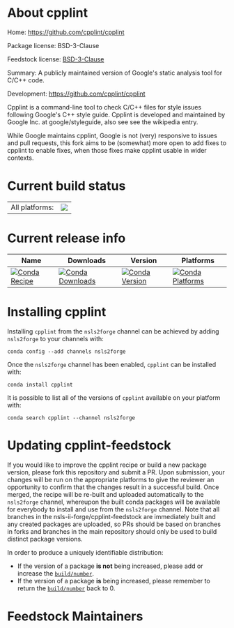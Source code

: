 About cpplint
=============

Home: https://github.com/cpplint/cpplint

Package license: BSD-3-Clause

Feedstock license: [BSD-3-Clause](https://github.com/nsls-ii-forge/cpplint-feedstock/blob/master/LICENSE.txt)

Summary: A publicly maintained version of Google's static analysis tool for C/C++ code.

Development: https://github.com/cpplint/cpplint

Cpplint is a command-line tool to check C/C++ files for style issues
following Google's C++ style guide. Cpplint is developed and maintained by
Google Inc. at google/styleguide, also see see the wikipedia entry.

While Google maintains cpplint, Google is not (very) responsive to issues
and pull requests, this fork aims to be (somewhat) more open to add fixes to
cpplint to enable fixes, when those fixes make cpplint usable in wider
contexts.


Current build status
====================


<table><tr><td>All platforms:</td>
    <td>
      <a href="https://dev.azure.com/nsls2forge/nsls2forge/_build/latest?definitionId=175&branchName=master">
        <img src="https://dev.azure.com/nsls2forge/nsls2forge/_apis/build/status/cpplint-feedstock?branchName=master">
      </a>
    </td>
  </tr>
</table>

Current release info
====================

| Name | Downloads | Version | Platforms |
| --- | --- | --- | --- |
| [![Conda Recipe](https://img.shields.io/badge/recipe-cpplint-green.svg)](https://anaconda.org/nsls2forge/cpplint) | [![Conda Downloads](https://img.shields.io/conda/dn/nsls2forge/cpplint.svg)](https://anaconda.org/nsls2forge/cpplint) | [![Conda Version](https://img.shields.io/conda/vn/nsls2forge/cpplint.svg)](https://anaconda.org/nsls2forge/cpplint) | [![Conda Platforms](https://img.shields.io/conda/pn/nsls2forge/cpplint.svg)](https://anaconda.org/nsls2forge/cpplint) |

Installing cpplint
==================

Installing `cpplint` from the `nsls2forge` channel can be achieved by adding `nsls2forge` to your channels with:

```
conda config --add channels nsls2forge
```

Once the `nsls2forge` channel has been enabled, `cpplint` can be installed with:

```
conda install cpplint
```

It is possible to list all of the versions of `cpplint` available on your platform with:

```
conda search cpplint --channel nsls2forge
```




Updating cpplint-feedstock
==========================

If you would like to improve the cpplint recipe or build a new
package version, please fork this repository and submit a PR. Upon submission,
your changes will be run on the appropriate platforms to give the reviewer an
opportunity to confirm that the changes result in a successful build. Once
merged, the recipe will be re-built and uploaded automatically to the
`nsls2forge` channel, whereupon the built conda packages will be available for
everybody to install and use from the `nsls2forge` channel.
Note that all branches in the nsls-ii-forge/cpplint-feedstock are
immediately built and any created packages are uploaded, so PRs should be based
on branches in forks and branches in the main repository should only be used to
build distinct package versions.

In order to produce a uniquely identifiable distribution:
 * If the version of a package **is not** being increased, please add or increase
   the [``build/number``](https://conda.io/docs/user-guide/tasks/build-packages/define-metadata.html#build-number-and-string).
 * If the version of a package **is** being increased, please remember to return
   the [``build/number``](https://conda.io/docs/user-guide/tasks/build-packages/define-metadata.html#build-number-and-string)
   back to 0.

Feedstock Maintainers
=====================



